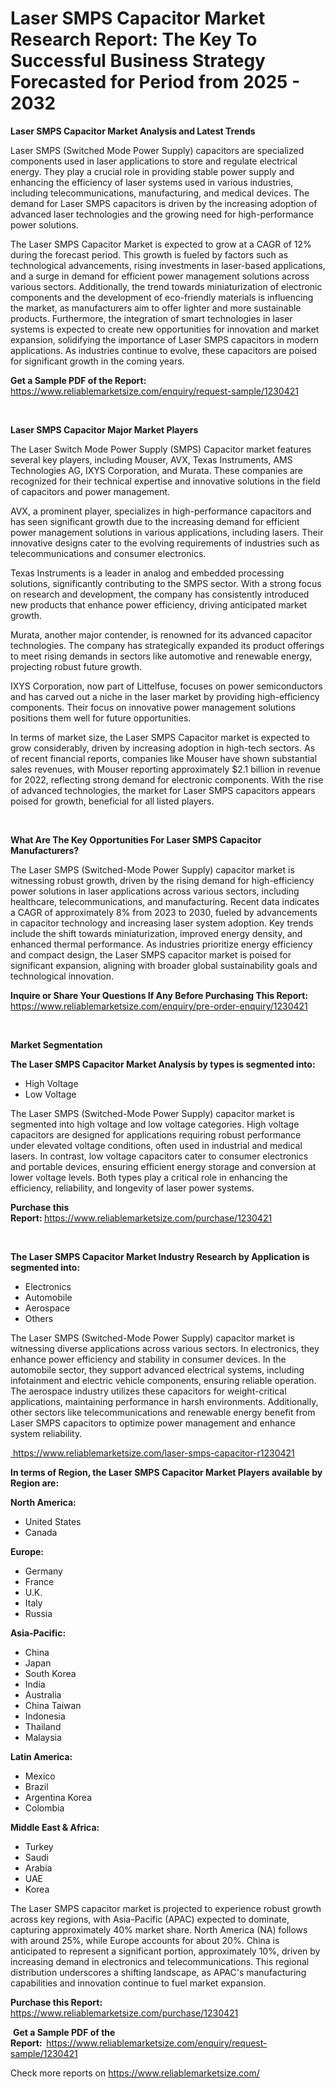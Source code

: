 <p><h1>Laser SMPS Capacitor Market Research Report: The Key To Successful Business Strategy Forecasted for Period from 2025 - 2032</h1></p><p><strong>Laser SMPS Capacitor Market Analysis and Latest Trends</strong></p>
<p><p>Laser SMPS (Switched Mode Power Supply) capacitors are specialized components used in laser applications to store and regulate electrical energy. They play a crucial role in providing stable power supply and enhancing the efficiency of laser systems used in various industries, including telecommunications, manufacturing, and medical devices. The demand for Laser SMPS capacitors is driven by the increasing adoption of advanced laser technologies and the growing need for high-performance power solutions.</p><p>The Laser SMPS Capacitor Market is expected to grow at a CAGR of 12% during the forecast period. This growth is fueled by factors such as technological advancements, rising investments in laser-based applications, and a surge in demand for efficient power management solutions across various sectors. Additionally, the trend towards miniaturization of electronic components and the development of eco-friendly materials is influencing the market, as manufacturers aim to offer lighter and more sustainable products. Furthermore, the integration of smart technologies in laser systems is expected to create new opportunities for innovation and market expansion, solidifying the importance of Laser SMPS capacitors in modern applications. As industries continue to evolve, these capacitors are poised for significant growth in the coming years.</p></p>
<p><strong>Get a Sample PDF of the Report:&nbsp;</strong> <a href="https://www.reliablemarketsize.com/enquiry/request-sample/1230421?utm_campaign=3104&utm_medium=2&utm_source=Github&utm_content=ia&utm_term=06042025&utm_id=laser-smps-capacitor">https://www.reliablemarketsize.com/enquiry/request-sample/1230421</a></p>
<p>&nbsp;</p>
<p><strong>Laser SMPS Capacitor Major Market Players</strong></p>
<p><p>The Laser Switch Mode Power Supply (SMPS) Capacitor market features several key players, including Mouser, AVX, Texas Instruments, AMS Technologies AG, IXYS Corporation, and Murata. These companies are recognized for their technical expertise and innovative solutions in the field of capacitors and power management.</p><p>AVX, a prominent player, specializes in high-performance capacitors and has seen significant growth due to the increasing demand for efficient power management solutions in various applications, including lasers. Their innovative designs cater to the evolving requirements of industries such as telecommunications and consumer electronics.</p><p>Texas Instruments is a leader in analog and embedded processing solutions, significantly contributing to the SMPS sector. With a strong focus on research and development, the company has consistently introduced new products that enhance power efficiency, driving anticipated market growth.</p><p>Murata, another major contender, is renowned for its advanced capacitor technologies. The company has strategically expanded its product offerings to meet rising demands in sectors like automotive and renewable energy, projecting robust future growth.</p><p>IXYS Corporation, now part of Littelfuse, focuses on power semiconductors and has carved out a niche in the laser market by providing high-efficiency components. Their focus on innovative power management solutions positions them well for future opportunities.</p><p>In terms of market size, the Laser SMPS Capacitor market is expected to grow considerably, driven by increasing adoption in high-tech sectors. As of recent financial reports, companies like Mouser have shown substantial sales revenues, with Mouser reporting approximately $2.1 billion in revenue for 2022, reflecting strong demand for electronic components. With the rise of advanced technologies, the market for Laser SMPS capacitors appears poised for growth, beneficial for all listed players.</p></p>
<p>&nbsp;</p>
<p><strong>What Are The Key Opportunities For Laser SMPS Capacitor Manufacturers?</strong></p>
<p><p>The Laser SMPS (Switched-Mode Power Supply) capacitor market is witnessing robust growth, driven by the rising demand for high-efficiency power solutions in laser applications across various sectors, including healthcare, telecommunications, and manufacturing. Recent data indicates a CAGR of approximately 8% from 2023 to 2030, fueled by advancements in capacitor technology and increasing laser system adoption. Key trends include the shift towards miniaturization, improved energy density, and enhanced thermal performance. As industries prioritize energy efficiency and compact design, the Laser SMPS capacitor market is poised for significant expansion, aligning with broader global sustainability goals and technological innovation.</p></p>
<p><strong>Inquire or Share Your Questions If Any Before Purchasing This Report:</strong> <a href="https://www.reliablemarketsize.com/enquiry/pre-order-enquiry/1230421?utm_campaign=3104&utm_medium=2&utm_source=Github&utm_content=ia&utm_term=06042025&utm_id=laser-smps-capacitor">https://www.reliablemarketsize.com/enquiry/pre-order-enquiry/1230421</a></p>
<p>&nbsp;</p>
<p><strong>Market Segmentation</strong></p>
<p><strong>The Laser SMPS Capacitor Market Analysis by types is segmented into:</strong></p>
<p><ul><li>High Voltage</li><li>Low Voltage</li></ul></p>
<p><p>The Laser SMPS (Switched-Mode Power Supply) capacitor market is segmented into high voltage and low voltage categories. High voltage capacitors are designed for applications requiring robust performance under elevated voltage conditions, often used in industrial and medical lasers. In contrast, low voltage capacitors cater to consumer electronics and portable devices, ensuring efficient energy storage and conversion at lower voltage levels. Both types play a critical role in enhancing the efficiency, reliability, and longevity of laser power systems.</p></p>
<p><strong>Purchase this Report:&nbsp;</strong><a href="https://www.reliablemarketsize.com/purchase/1230421?utm_campaign=3104&utm_medium=2&utm_source=Github&utm_content=ia&utm_term=06042025&utm_id=laser-smps-capacitor">https://www.reliablemarketsize.com/purchase/1230421</a></p>
<p>&nbsp;</p>
<p><strong>The Laser SMPS Capacitor Market Industry Research by Application is segmented into:</strong></p>
<p><ul><li>Electronics</li><li>Automobile</li><li>Aerospace</li><li>Others</li></ul></p>
<p><p>The Laser SMPS (Switched-Mode Power Supply) capacitor market is witnessing diverse applications across various sectors. In electronics, they enhance power efficiency and stability in consumer devices. In the automobile sector, they support advanced electrical systems, including infotainment and electric vehicle components, ensuring reliable operation. The aerospace industry utilizes these capacitors for weight-critical applications, maintaining performance in harsh environments. Additionally, other sectors like telecommunications and renewable energy benefit from Laser SMPS capacitors to optimize power management and enhance system reliability.</p></p>
<p><a href="https://www.reliablemarketsize.com/laser-smps-capacitor-r1230421?utm_campaign=3104&utm_medium=2&utm_source=Github&utm_content=ia&utm_term=06042025&utm_id=laser-smps-capacitor">&nbsp;https://www.reliablemarketsize.com/laser-smps-capacitor-r1230421</a></p>
<p><strong>In terms of Region, the Laser SMPS Capacitor Market Players available by Region are:</strong></p>
<p>
    <p> <strong> North America: </strong>
        <ul>
            <li>United States</li>
            <li>Canada</li>
        </ul>
        </p> 
    <p> <strong> Europe: </strong>
        <ul>
            <li>Germany</li>
            <li>France</li>
            <li>U.K.</li>
            <li>Italy</li>
            <li>Russia</li>
        </ul>
        </p> 
    <p> <strong> Asia-Pacific: </strong>
        <ul>
            <li>China</li>
            <li>Japan</li>
            <li>South Korea</li>
            <li>India</li>
            <li>Australia</li>
            <li>China Taiwan</li>
            <li>Indonesia</li>
            <li>Thailand</li>
            <li>Malaysia</li>
        </ul>
        </p> 
    <p> <strong> Latin America: </strong>
        <ul>
            <li>Mexico</li>
            <li>Brazil</li>
            <li>Argentina Korea</li>
            <li>Colombia</li>
        </ul>
        </p> 
    <p> <strong> Middle East & Africa: </strong>
        <ul>
            <li>Turkey</li>
            <li>Saudi</li>
            <li>Arabia</li>
            <li>UAE</li>
            <li>Korea</li>
        </ul>
    </p>
    </p>
<p><p>The Laser SMPS capacitor market is projected to experience robust growth across key regions, with Asia-Pacific (APAC) expected to dominate, capturing approximately 40% market share. North America (NA) follows with around 25%, while Europe accounts for about 20%. China is anticipated to represent a significant portion, approximately 10%, driven by increasing demand in electronics and telecommunications. This regional distribution underscores a shifting landscape, as APAC's manufacturing capabilities and innovation continue to fuel market expansion.</p></p>
<p><strong>Purchase this Report: </strong><a href="https://www.reliablemarketsize.com/purchase/1230421?utm_campaign=3104&utm_medium=2&utm_source=Github&utm_content=ia&utm_term=06042025&utm_id=laser-smps-capacitor">https://www.reliablemarketsize.com/purchase/1230421</a></p>
<p>&nbsp;<strong>Get a Sample PDF of the Report:&nbsp;&nbsp;</strong><a href="https://www.reliablemarketsize.com/enquiry/request-sample/1230421?utm_campaign=3104&utm_medium=2&utm_source=Github&utm_content=ia&utm_term=06042025&utm_id=laser-smps-capacitor">https://www.reliablemarketsize.com/enquiry/request-sample/1230421</a></p>
<p><strong></strong></p>
<p>Check more reports on <a href="https://www.reliablemarketsize.com/?utm_campaign=3104&utm_medium=2&utm_source=Github&utm_content=ia&utm_term=06042025&utm_id=laser-smps-capacitor">https://www.reliablemarketsize.com/</a></p>